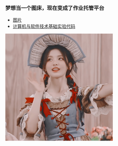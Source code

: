 ### 梦想当一个图床，现在变成了作业托管平台
* [图片](https://github.com/Malloc-Luo/Picture/tree/master/1)  
* [计算机与软件技术基础实验代码](https://github.com/Malloc-Luo/Picture/tree/master/PgSoft)  

<img src="1\2.jpg" style="zoom:33%;" />